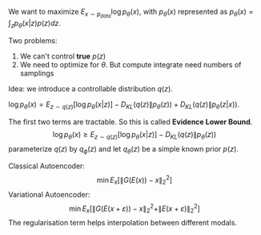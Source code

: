 We want to maximize $E_{x\sim p_{data}}\log p_\theta(x)$, with $p_{\theta}(x)$ represented as $p_\theta(x)=\displaystyle\int_z p_\theta(x|z)p(z)dz$.

Two problems:

1. We can't control **true** $p(z)$
2. We need to optimize for $\theta$. But compute integrate need numbers of samplings

Idea: we introduce a controllable distribution $q(z)$.

$\log p_\theta(x)=E_{z\sim q(z)}[\log p_\theta(x|z)] - D_{KL}(q(z)\| p_\theta(z))+D_{KL}(q(z)\|p_\theta(z|x))$.

The first two terms are tractable. So this is called **Evidence Lower Bound**.
$$
\log p_\theta(x)\geq E_{z\sim q(z)}[\log p_\theta(x|z)] - D_{KL}(q(z)\| p_\theta(z))
$$
parameterize $q(z)$ by $q_\phi(z)$ and let $q_\theta(z)$ be a simple known prior $p(z)$.



Classical Autoencoder: 
$$
\min E_x[\|G(E(x))-x\|_2^2]
$$
Variational Autoencoder:
$$
\min E_x[\|G(E(x+\varepsilon))-x\|_2^2+\|E(x+\varepsilon)\|_2^2]
$$
The regularisation term helps interpolation between different modals.
